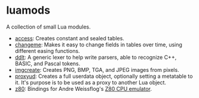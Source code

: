 # luamods

A collection of small Lua modules.

* [access](access): Creates constant and sealed tables.
* [changeme](changeme): Makes it easy to change fields in tables over time, using different easing functions.
* [ddlt](ddlt): A generic lexer to help write parsers, able to recognize C++, BASIC, and Pascal tokens.
* [imgcreate](imgcreate): Creates PNG, BMP, TGA, and JPEG images from pixels.
* [proxyud](proxyud): Creates a full userdata object, optionally setting a metatable to it. It's purpose is to be used as a proxy to another Lua object.
* [z80](z80): Bindings for Andre Weissflog's [Z80 CPU emulator](https://github.com/floooh/chips/blob/master/chips/z80.h).
